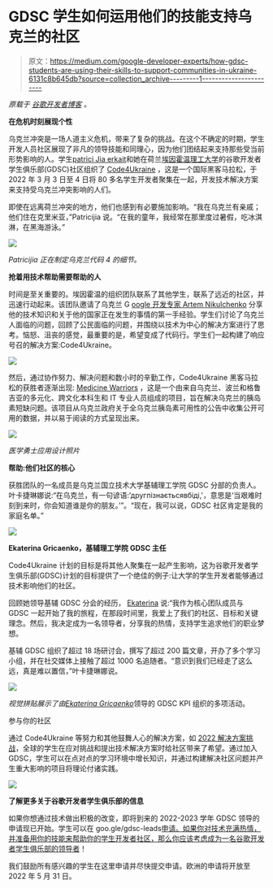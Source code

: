 # GDSC 学生如何运用他们的技能支持乌克兰的社区

> 原文：<https://medium.com/google-developer-experts/how-gdsc-students-are-using-their-skills-to-support-communities-in-ukraine-6131c8b645db?source=collection_archive---------1----------------------->

*原载于* [*谷歌开发者博客*](https://developers.googleblog.com/2022/04/how-gdsc-students-are-using-their.html) *。*

**在危机时刻展现个性**

乌克兰冲突是一场人道主义危机，带来了复杂的挑战。在这个不确定的时期，学生开发人员社区展现了非凡的领导技能和同理心，因为他们团结起来支持那些受当前形势影响的人。学生[patrici Jia erkait](https://www.linkedin.com/in/patricija-cerkaite-7b4a821a2/)和她在荷兰[埃因霍温理工大学](https://gdsc.community.dev/eindhoven-university-of-technology/)的谷歌开发者学生俱乐部(GDSC)社区组织了 [Code4Ukraine](https://gdsc.community.dev/events/details/developer-student-clubs-eindhoven-university-of-technology-presents-code4ukraine/) ，这是一个国际黑客马拉松，于 2022 年 3 月 3 日至 4 日将 80 多名学生开发者聚集在一起，开发技术解决方案来支持受乌克兰冲突影响的人们。

即使在远离荷兰冲突的地方，他们也感到有必要施加影响。“我在乌克兰有亲戚；他们住在克里米亚，”Patricijia 说。“在我的童年，我经常在那里度过暑假，吃冰淇淋，在黑海游泳。”

![](img/6c7567c9db6940be7db230209b4b2e9d.png)

*Patricijia 正在制定乌克兰代码 4 的细节。*

**抢着用技术帮助需要帮助的人**

时间是至关重要的。埃因霍温的组织团队联系了其他学生，联系了远近的社区，并迅速行动起来。该团队邀请了乌克兰 G [oogle 开发专家 Artem Nikulchenko](https://developers.google.com/community/experts/directory/profile/profile-artem-nikulchenko) 分享他的技术知识和关于他的国家正在发生的事情的第一手经验。学生们讨论了乌克兰人面临的问题，回顾了公民面临的问题，并围绕以技术为中心的解决方案进行了思考。恼怒、沮丧的感觉，最重要的是，希望变成了代码行。学生们一起构建了响应号召的解决方案:Code4Ukraine。

![](img/dc6760cc3f4cf7570bbcff927ea99150.png)

然后，通过协作努力、解决问题和数小时的辛勤工作，Code4Ukraine 黑客马拉松的获胜者逐渐出现: [Medicine Warriors](https://github.com/rupikon/medicine-warriors) ，这是一个由来自乌克兰、波兰和格鲁吉亚的多元化、跨文化本科生和 IT 专业人员组成的项目，旨在解决乌克兰的胰岛素短缺问题。该项目从乌克兰政府关于全乌克兰胰岛素可用性的公告中收集公开可用的数据，并以易于阅读的方式呈现出来。

![](img/5e19fdc179a083f1847daa9d460f5f3a.png)

*医学勇士应用设计照片*

**帮助:他们社区的核心**

获胜团队的一名成员是乌克兰国立技术大学基辅理工学院 GDSC 分部的负责人。叶卡捷琳娜说:“在乌克兰，有一句谚语:‘другпізнаєтьсявбіді,'，意思是‘当艰难时刻到来时，你会知道谁是你的朋友。’”。“现在，我可以说，GDSC 社区肯定是我的家庭名单。”

![](img/09d59049b991e304b1160789166a3597.png)

**Ekaterina Gricaenko，基辅理工学院 GDSC 主任**

Code4Ukraine 计划的目标是将其他人聚集在一起产生影响，这为谷歌开发者学生俱乐部(GDSC)计划的目标提供了一个绝佳的例子:让大学的学生开发者能够通过技术影响他们的社区。

回顾她领导基辅 GDSC 分会的经历， [Ekaterina](https://www.linkedin.com/in/ekaterina-gricaenko/?originalSubdomain=ua) 说:“我作为核心团队成员与 GDSC 一起开始了我的旅程，在那段时间里，我爱上了我们的社区、目标和关键理念。然后，我决定成为一名领导者，分享我的热情，支持学生追求他们的职业梦想。

基辅 GDSC 组织了超过 18 场研讨会，撰写了超过 200 篇文章，开办了多个学习小组，并在社交媒体上接触了超过 1000 名追随者。“意识到我们已经走了这么远，真是难以置信，”叶卡捷琳娜说。

![](img/8c17fa943fe640ed6a09a129b1022b8c.png)

*视觉拼贴展示了由*[*Ekaterina Gricaenko*](https://www.linkedin.com/in/ekaterina-gricaenko/?originalSubdomain=ua)领导的 GDSC KPI 组织的多项活动。

参与你的社区

通过 Code4Ukraine 等努力和其他鼓舞人心的解决方案，如 [2022 解决方案挑战](https://developers.google.com/community/gdsc-solution-challenge)，全球的学生在应对挑战和提出技术解决方案时给社区带来了希望。通过加入 GDSC，学生可以在点对点的学习环境中增长知识，并通过构建解决社区问题并产生重大影响的项目将理论付诸实践。

![](img/f4be0fa823410a715bf3a06456407e6f.png)

**了解更多关于谷歌开发者学生俱乐部的信息**

如果你想通过技术做出积极的改变，即将到来的 2022-2023 学年 GDSC 领导的申请现已开始。学生可以在 goo.gle/gdsc-leads[申请。如果你对技术充满热情，并准备用你的技能来帮助你的学生开发者社区，那么你应该考虑成为一名](http://goo.gle/gdsc-leads)[谷歌开发者学生俱乐部的领导者](https://developers.google.com/community/gdsc)！

我们鼓励所有感兴趣的学生在这里申请并尽快提交申请。欧洲的申请将开放至 2022 年 5 月 31 日。